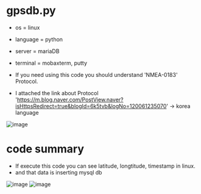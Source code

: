 # gpsdb.py

* os = linux
* language = python
* server = mariaDB
* terminal = mobaxterm, putty

* If you need using this code you should understand 'NMEA-0183' Protocol.
* I attached the link about Protocol 'https://m.blog.naver.com/PostView.naver?isHttpsRedirect=true&blogId=6k5tvb&logNo=120061235070' -> korea language



![image](https://user-images.githubusercontent.com/69890109/161663954-a4d72853-f47a-4362-a26d-c63225d306fd.png)



# code summary
* If execute this code you can see latitude, longtitude, timestamp in linux.
* and that data is inserting mysql db

![image](https://user-images.githubusercontent.com/69890109/161663932-5d1f4b3c-20d0-4b80-ac17-d0abe0e9a710.png)
![image](https://user-images.githubusercontent.com/69890109/161663941-6f7591f8-378e-4967-b903-df6e7aba6344.png)
